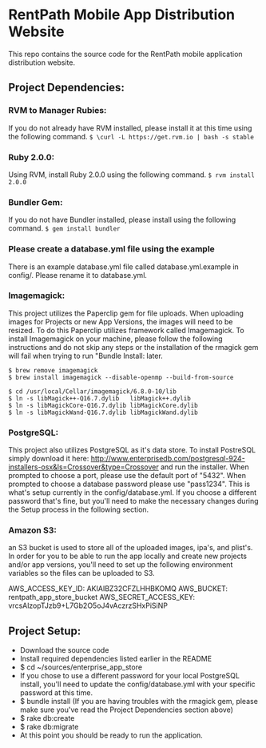 RentPath Mobile App Distribution Website
================================

This repo contains the source code for the RentPath mobile application distribution website.

Project Dependencies:
------------------------------

### RVM to Manager Rubies:
If you do not already have RVM installed, please install it at this time using the following command.
``` $ \curl -L https://get.rvm.io | bash -s stable ```

### Ruby 2.0.0:
Using RVM, install Ruby 2.0.0 using the following command.
``` $ rvm install 2.0.0 ```

### Bundler Gem:
If you do not have Bundler installed, please install using the following command.
``` $ gem install bundler ```

### Please create a database.yml file using the example
There is an example database.yml file called database.yml.example in config/. Please rename it to database.yml.

### Imagemagick:
This project utilizes the Paperclip gem for file uploads. When uploading images for Projects or new App Versions, the images will need to be resized. To do this Paperclip utilizes framework called Imagemagick. To install Imagemagick on your machine, please follow the following instructions and do not skip any steps or the installation of the rmagick gem will fail when trying to run "Bundle Install: later.

```
$ brew remove imagemagick
$ brew install imagemagick --disable-openmp --build-from-source

$ cd /usr/local/Cellar/imagemagick/6.8.0-10/lib
$ ln -s libMagick++-Q16.7.dylib   libMagick++.dylib
$ ln -s libMagickCore-Q16.7.dylib libMagickCore.dylib
$ ln -s libMagickWand-Q16.7.dylib libMagickWand.dylib
```

### PostgreSQL:
This project also utilizes PostgreSQL as it's data store. To install PostreSQL simply download it here: http://www.enterprisedb.com/postgresql-924-installers-osx&ls=Crossover&type=Crossover and run the installer. When prompted to choose a port, please use the default port of "5432". When prompted to choose a database password please use "pass1234". This is what's setup currently in the config/database.yml. If you choose a different password that's fine, but you'll need to make the necessary changes during the Setup process in the following section.

### Amazon S3:
an S3 bucket is used to store all of the uploaded images, ipa's, and plist's. In order for you to be able to run the app locally and create new projects and/or app versions, you'll need to set up the following environment variables so the files can be uploaded to S3.

AWS_ACCESS_KEY_ID: AKIAIBZ32CFZLHHBKOMQ
AWS_BUCKET: rentpath_app_store_bucket
AWS_SECRET_ACCESS_KEY: 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

Project Setup:
-------------------

- Download the source code
- Install required dependencies listed earlier in the README
- $ cd ~/sources/enterprise_app_store
- If you chose to use a different password for your local PostgreSQL install, you'll need to update the config/database.yml with your specific password at this time.
- $ bundle install (If you are having troubles with the rmagick gem, please make sure you've read the Project Dependencies section above)
- $ rake db:create
- $ rake db:migrate
- At this point you should be ready to run the application.
